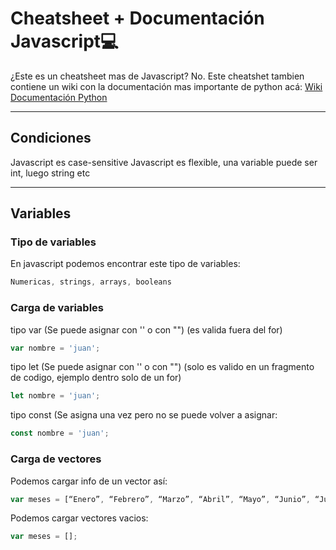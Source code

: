 # Cheatsheet + Documentación Javascript💻

¿Este es un cheatsheet mas de Javascript? No. Este cheatshet tambien contiene un wiki con la documentación mas importante de python acá:
[Wiki Documentación Python](https://github.com/fabiansato/javascript-cheatsheet/wiki "Documentación  deJavascript")

------------------------------
## Condiciones
Javascript es case-sensitive
Javascript es flexible, una variable puede ser int, luego string etc

------------------------------
## Variables
### Tipo de variables
En javascript podemos encontrar este tipo de variables:
```javascript
Numericas, strings, arrays, booleans
```

### Carga de variables
tipo var (Se puede asignar con '' o con "") (es valida fuera del for)
```javascript
var nombre = 'juan';
```

tipo let (Se puede asignar con '' o con "") (solo es valido en un fragmento de codigo, ejemplo dentro solo de un for)
```javascript
let nombre = 'juan';
```

tipo const (Se asigna una vez pero no se puede volver a asignar:
```javascript
const nombre = 'juan';
```

### Carga de vectores
Podemos cargar info de un vector así:
```javascript
var meses = [“Enero”, “Febrero”, “Marzo”, “Abril”, “Mayo”, “Junio”, “Julio”, “Agosto”, Septiembre”, “Octubre”, “Noviembre”, “Diciembre”]; 
```
Podemos cargar vectores vacios:
```javascript
var meses = []; 
```
